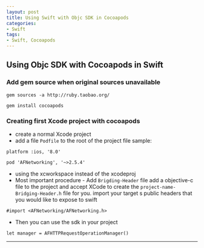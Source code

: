 ```yaml
---
layout: post
title: Using Swift with Objc SDK in Cocoapods
categories:
- Swift
tags:
- Swift, Cocoapods
---
```


     
	 
## Using Objc SDK with Cocoapods in Swift
### Add gem source when original sources unavailable
`gem sources -a http://ruby.taobao.org/`

`gem install cocoapods`

### Creating first Xcode project with cocoapods
* create a normal Xcode project
* add a file `Podfile` to the root of the project
 file sample: 
 
`platform :ios, '8.0'`

`pod 'AFNetworking', '~>2.5.4'`

* using the xcworkspace instead of the xcodeproj
* Most important procedure - Add `Brigding-Header` file
add a objective-c file to the project and accept XCode to create the `project-name-Bridging-Header.h` file for you.
import your target s public headers that you would like to expose to swift 
 
`#import <AFNetworking/AFNetworking.h>`

* Then you can use the sdk in your project 

`let manager = AFHTTPRequestOperationManager()`

----
